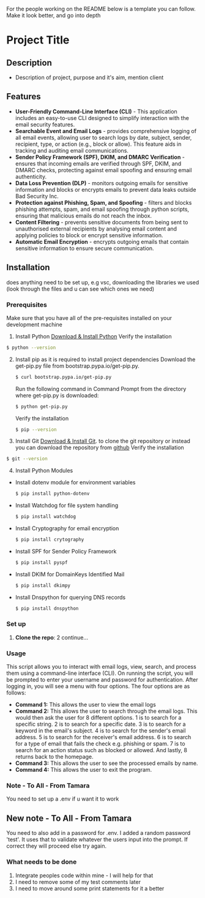 For the people working on the README below is a template you can follow.
Make it look better, and go into depth

# Project Title
## Description
- Description of project, purpose and it's aim, mention client

## Features
- **User-Friendly Command-Line Interface (CLI)** - This application includes an easy-to-use CLI designed to simplify interaction with the email security features.
- **Searchable Event and Email Logs** - provides comprehensive logging of all email events, allowing user to search logs by date, subject, sender, recipient, type, or action (e.g., block or allow). This feature aids in tracking and auditing email communications.
- **Sender Policy Framework (SPF), DKIM, and DMARC Verification** - ensures that incoming emails are verified through SPF, DKIM, and DMARC checks, protecting against email spoofing and ensuring email authenticity.
- **Data Loss Prevention (DLP)** - monitors outgoing emails for sensitive information and blocks or encrypts emails to prevent data leaks outside Bad Security Inc.
- **Protection against Phishing, Spam, and Spoofing** - filters and blocks phishing attempts, spam, and email spoofing through python scripts, ensuring that malicious emails do not reach the inbox.
- **Content Filtering** - prevents sensitive documents from being sent to unauthorised external recipients by analysing email content and applying policies to block or encrypt sensitive information.
- **Automatic Email Encryption** - encrypts outgoing emails that contain sensitive information to ensure secure communication.

## Installation
does anything need to be set up,
e.g vsc, downloading the libraries we used
(look through the files and u can see which ones we need)

### Prerequisites
Make sure that you have all of the pre-requisites installed on your development machine
1. Install Python [Download & Install Python](https://www.python.org/downloads/)
   Verify the installation
  ```bash
  $ python --version
  ```

2. Install pip as it is required to install project dependencies
   Download the get-pip.py file from bootstrap.pypa.io/get-pip.py.
   ```bash
   $ curl bootstrap.pypa.io/get-pip.py
   ```
   Run the following command in Command Prompt from the directory where get-pip.py is downloaded:
   ```bash
   $ python get-pip.py
   ```
   Verify the installation
   ```bash
   $ pip --version
   ```

3. Install Git [Download & Install Git](https://git-scm.com/downloads). to clone the git repository or instead you can download the repository from [github](https://github.com/tamaraallos/gateway.git)
  Verify the installation
  ```bash
  $ git --version
  ```

4. Install Python Modules
  - Install dotenv module for environment variables
    ```bash
    $ pip install python-dotenv
    ```
  - Install Watchdog for file system handling
    ```bash
    $ pip install watchdog
    ```
  - Install Cryptography for email encryption
    ```bash
    $ pip install crytography
    ```    
  - Install SPF for Sender Policy Framework
    ```bash
    $ pip install pyspf
    ```
  - Install DKIM for DomainKeys Identified Mail
    ```bash
    $ pip install dkimpy
    ```
  - Install Dnspython for querying DNS records
    ```bash
    $ pip install dnspython
    ```

### Set up
1. **Clone the repo**:
2 continue...


### Usage
This script allows you to interact with email logs, view, search, and process them using a command-line interface (CLI). On running the script, you will be prompted to enter your username and password for authentication. After logging in, you will see a menu with four options. The four options are as follows:
- **Command 1:** This allows the user to view the email logs
- **Command 2:** This allows the user to search through the email logs.
This would then ask the user for 8 different options. 1 is to search for a specific string.
2 is to search for a specific date. 3 is to search for a keyword in the email's subject.
4 is to search for the sender's email address. 5 is to search for the receiver's email address. 6 is to search for a type of email that fails the check e.g. phishing or spam. 7 is to search for an action status such as blocked or allowed. And lastly, 8 returns back to the homepage.
- **Command 3:** This allows the user to see the processed emails by name.
- **Command 4:** This allows the user to exit the program.



### Note - To All - From Tamara
You need to set up a .env if u want it to work

## New note - To All - From Tamara
You need to also add in a password for .env. I added a random password 'test'. It uses that to validate whatever the users input into the prompt. If correct they will proceed else try again.

### What needs to be done
1. Integrate peoples code within mine - I will help for that
2. I need to remove some of my test comments later
3. I need to move around some print statements for it a better

